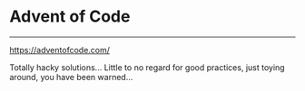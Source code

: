 # Advent of Code

-----------------------

https://adventofcode.com/

Totally hacky solutions... Little to no regard for good practices, just toying around, you have been warned...
